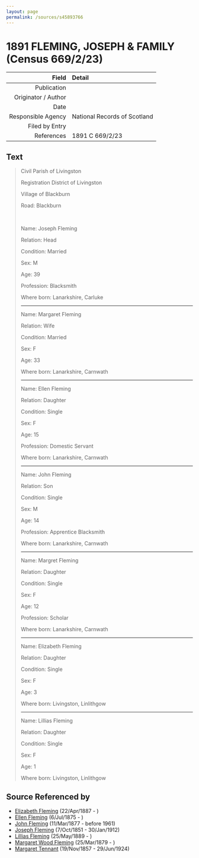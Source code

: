 ```yaml
---
layout: page
permalink: /sources/s45893766
---
```


# 1891 FLEMING, JOSEPH & FAMILY (Census 669/2/23)

Field | Detail
---:|:---
Publication | 
Originator / Author | 
Date | 
Responsible Agency | National Records of Scotland
Filed by Entry | 
References | 1891 C 669/2/23

## Text

> Civil Parish of Livingston
>
> Registration District of Livingston
>
> Village of Blackburn
>
> Road: Blackburn
>
> <br/>
>
> Name: Joseph Fleming
>
> Relation: Head
>
> Condition: Married
>
> Sex: M
>
> Age: 39
>
> Profession: Blacksmith
>
> Where born: Lanarkshire, Carluke
>
> ---
>
> Name: Margaret Fleming
>
> Relation: Wife
>
> Condition: Married
>
> Sex: F
>
> Age: 33
>
> Where born: Lanarkshire, Carnwath
>
> ---
>
> Name: Ellen Fleming
>
> Relation: Daughter
>
> Condition: Single
>
> Sex: F
>
> Age: 15
>
> Profession: Domestic Servant
>
> Where born: Lanarkshire, Carnwath
>
> ---
>
> Name: John Fleming
>
> Relation: Son
>
> Condition: Single
>
> Sex: M
>
> Age: 14
>
> Profession: Apprentice Blacksmith
>
> Where born: Lanarkshire, Carnwath
>
> ---
>
> Name: Margret Fleming
>
> Relation: Daughter
>
> Condition: Single
>
> Sex: F
>
> Age: 12
>
> Profession: Scholar
>
> Where born: Lanarkshire, Carnwath
>
> ---
>
> Name: Elizabeth Fleming
>
> Relation: Daughter
>
> Condition: Single
>
> Sex: F
>
> Age: 3
>
> Where born: Livingston, Linlithgow
>
> ---
>
> Name: Lillias Fleming
>
> Relation: Daughter
>
> Condition: Single
>
> Sex: F
>
> Age: 1
>
> Where born: Livingston, Linlithgow
>

## Source Referenced by

* [Elizabeth Fleming](../people/@79236484@-elizabeth-fleming-b1887-4-22-d.md) (22/Apr/1887 - )
* [Ellen Fleming](../people/@69831456@-ellen-fleming-b1875-7-6-d.md) (6/Jul/1875 - )
* [John Fleming](../people/@49475976@-john-fleming-b1877-3-11-d1961.md) (11/Mar/1877 - before 1961)
* [Joseph Fleming](../people/@57117702@-joseph-fleming-b1851-10-7-d1912-1-30.md) (7/Oct/1851 - 30/Jan/1912)
* [Lillias Fleming](../people/@39306088@-lillias-fleming-b1889-5-25-d.md) (25/May/1889 - )
* [Margaret Wood Fleming](../people/@90221940@-margaret-wood-fleming-b1879-3-25-d.md) (25/Mar/1879 - )
* [Margaret Tennant](../people/@14002910@-margaret-tennant-b1857-11-19-d1924-6-29.md) (19/Nov/1857 - 29/Jun/1924)
